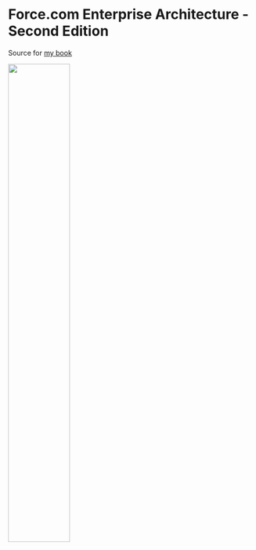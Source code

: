 Force.com Enterprise Architecture - Second Edition
==================================================

Source for [my book](https://www.packtpub.com/application-development/forcecom-enterprise-architecture-second-edition)

<img src="https://www.packtpub.com/sites/default/files/9781786463685.jpg" width="50%" height="50%"/>
